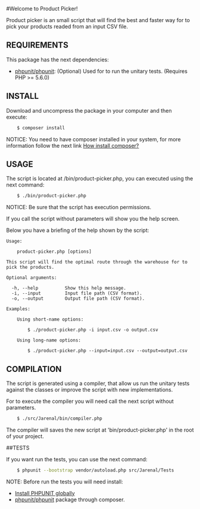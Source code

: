 #Welcome to Product Picker!

Product picker is an small script that will find the best and faster way for to pick your products readed from an input CSV file.

## REQUIREMENTS

This package has the next dependencies:

- [phpunit/phpunit](https://github.com/sebastianbergmann/phpunit): (Optional) Used for to run the unitary tests. (Requires PHP >= 5.6.0)

## INSTALL

Download and uncompress the package in your computer and then execute:

```bash
	$ composer install
```

NOTICE: You need to have composer installed in your system, for more information follow the next link [How install composer?](https://getcomposer.org/doc/00-intro.md#installation-linux-unix-osx)

## USAGE

The script is located at /bin/product-picker.php, you can executed using the next command:

```bash
	$ ./bin/product-picker.php
```

NOTICE: Be sure that the script has execution permissions.

If you call the script without parameters will show you the help screen.

Below you have a briefing of the help shown by the script:

	Usage:

		product-picker.php [options]

	This script will find the optimal route through the warehouse for to pick the products.

	Optional arguments:

	  -h, --help          Show this help message.
	  -i, --input         Input file path (CSV format).
	  -o, --output        Output file path (CSV format).

	Examples:

		Using short-name options:

	        $ ./product-picker.php -i input.csv -o output.csv

	    Using long-name options:

	        $ ./product-picker.php --input=input.csv --output=output.csv

## COMPILATION

The script is generated using a compiler, that allow us run the unitary tests against the classes or improve the script with new implementations.

For to execute the compiler you will need call the next script without parameters.

```bash
	$ ./src/Jarenal/bin/compiler.php
```

The compiler will saves the new script at 'bin/product-picker.php' in the root of your project.

##TESTS

If you want run the tests, you can use the next command:

```bash
	$ phpunit --bootstrap vendor/autoload.php src/Jarenal/Tests
```

NOTE: Before run the tests you will need install:

- [Install PHPUNIT globally](https://phpunit.de/manual/current/en/installation.html)
- [phpunit/phpunit](https://github.com/sebastianbergmann/phpunit) package through composer.













